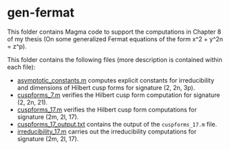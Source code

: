 # gen-fermat
This folder contains Magma code to support the computations in Chapter 8 of my thesis (On some generalized Fermat equations of the form x^2 + y^2n = z^p).

This folder contains the following files (more description is contained within each file):

- [asymptotic_constants.m](asymptotic_constants.m) computes explicit constants for irreducibility and dimensions of Hilbert cusp forms for signature (2, 2n, 3p).
- [cuspforms_7.m](cuspforms_7.m) verifies the Hilbert cusp form computation for signature (2, 2n, 21).
- [cuspforms_17.m](cuspforms_17.m) verifies the Hilbert cusp form computations for signature (2m, 2l, 17).
- [cuspforms_17_output.txt](cuspforms_17_output.txt) contains the output of the `cuspforms_17.m` file.
- [irreducibility_17.m](irreducibility_17.m) carries out the irreducibility computations for signature (2m, 2l, 17).
